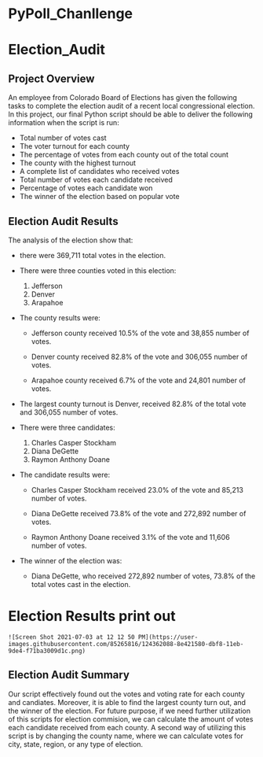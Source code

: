 # PyPoll_Chanllenge
# Election_Audit
## Project Overview

An employee from Colorado Board of Elections has given the following tasks to complete the election audit of a recent local congressional election.
In this project, our final Python script should be able to deliver the following information when the script is run: 

- Total number of votes cast
- The voter turnout for each county
- The percentage of votes from each county out of the total count
- The county with the highest turnout
- A complete list of candidates who received votes
- Total number of votes each candidate received
- Percentage of votes each candidate won
- The winner of the election based on popular vote

## Election Audit Results
The analysis of the election show that:
- there were 369,711 total votes in the election.
- There were three counties voted in this election:
  1. Jefferson
  2. Denver
  3. Arapahoe
  
- The county results were:

  - Jefferson county received 10.5% of the vote and 38,855 number of votes.

  - Denver county received 82.8% of the vote and 306,055 number of votes.

  - Arapahoe county received 6.7% of the vote and 24,801 number of votes.

- The largest county turnout is Denver, received 82.8% of the total vote and 306,055 number of votes.

- There were three candidates:

  1. Charles Casper Stockham
  2. Diana DeGette
  3. Raymon Anthony Doane

- The candidate results were:

  - Charles Casper Stockham received 23.0% of the vote and 85,213 number of votes.

  - Diana DeGette received 73.8% of the vote and 272,892 number of votes.

  - Raymon Anthony Doane received 3.1% of the vote and 11,606 number of votes.


- The winner of the election was:

  - Diana DeGette, who received 272,892 number of votes, 73.8% of the total votes cast in the election.
 
 
# Election Results print out

    ![Screen Shot 2021-07-03 at 12 12 50 PM](https://user-images.githubusercontent.com/85265816/124362088-8e421580-dbf8-11eb-9de4-f71ba3009d1c.png)


## Election Audit Summary

Our script effectively found out the votes and voting rate for each county and candiates. Moreover, it is able to find the largest county turn out, and the winner of the election. 
For future purpose, if we need further utilization of this scripts for election commision, we can calculate the amount of votes each candidate received from each county.  A second way of utilizing this script is by changing the county name, where we can calculate votes for city, state, region, or any type of election.


